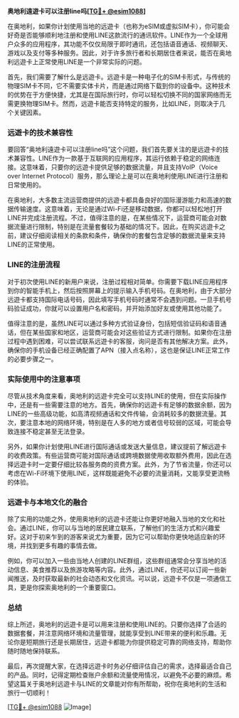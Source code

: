 **奥地利遠遊卡可以注册line吗[[TG💪+ @esim1088](https://t.me/s/esim1088)]**

在奥地利，如果你计划使用当地的远遊卡（也称为eSIM或虚拟SIM卡），你可能会好奇是否能够顺利地注册和使用LINE这款流行的通讯软件。LINE作为一个全球用户众多的应用程序，其功能不仅仅局限于即时通讯，还包括语音通话、视频聊天、游戏以及支付等多种服务。因此，对于许多旅行者和长期居住者来说，能否在奥地利远遊卡上正常使用LINE是一个非常实际的问题。

首先，我们需要了解什么是远遊卡。远遊卡是一种电子化的SIM卡形式，与传统的物理SIM卡不同，它不需要实体卡片，而是通过网络下载到你的设备中。这种技术的优势在于方便快捷，尤其是在国际旅行时，你可以轻松切换不同的国家网络而无需更换物理SIM卡。然而，远遊卡能否支持特定的服务，比如LINE，则取决于几个关键因素。

### **远遊卡的技术兼容性**

要回答“奥地利遠遊卡可以注册line吗”这个问题，我们首先要关注的是远遊卡的技术兼容性。LINE作为一款基于互联网的应用程序，其运行依赖于稳定的网络连接。这意味着，只要你的远遊卡提供足够的数据流量，并且支持VoIP（Voice over Internet Protocol）服务，那么理论上是可以在奥地利使用LINE进行注册和日常使用的。

在奥地利，大多数主流运营商提供的远遊卡都具备良好的国际漫游能力和高速的数据传输速度。这意味着，无论是通过Wi-Fi还是移动数据，你都可以轻松地打开LINE并完成注册流程。不过，值得注意的是，在某些情况下，运营商可能会对数据流量进行限制，特别是在流量套餐较为基础的情况下。因此，在购买远遊卡之前，建议仔细阅读相关的条款和条件，确保你的套餐包含足够的数据流量来支持LINE的正常使用。

### **LINE的注册流程**

对于初次使用LINE的新用户来说，注册过程相对简单。你需要下载LINE应用程序到你的智能手机上，然后按照屏幕上的提示输入手机号码。在奥地利，由于大部分远遊卡都支持国际电话号码，因此填写手机号码时通常不会遇到问题。一旦手机号码验证成功，你就可以设置用户名和密码，并开始添加好友或使用其他功能了。

值得注意的是，虽然LINE可以通过多种方式验证身份，包括短信验证码和语音通话，但在某些国家和地区，运营商可能会对这些验证方式进行限制。如果你在注册过程中遇到困难，可以尝试联系远遊卡的客服，询问是否有其他解决方案。此外，确保你的手机设备已经正确配置了APN（接入点名称），这也是保证LINE正常工作的必要步骤之一。

### **实际使用中的注意事项**

尽管从技术角度来看，奥地利的远遊卡完全可以支持LINE的使用，但在实际操作中，还是有一些需要注意的地方。首先，确保你的远遊卡有足够的数据余额，因为LINE的一些高级功能，如高清视频通话和文件传输，会消耗较多的数据流量。其次，要注意本地的网络环境，特别是在人多的地方或者信号较弱的区域，可能会导致连接不稳定甚至无法登录。

另外，如果你计划使用LINE进行国际通话或发送大量信息，建议提前了解远遊卡的收费政策。有些运营商可能对国际通话或跨境数据使用收取额外费用，因此在选择远遊卡时一定要仔细比较各服务商的资费方案。此外，为了节省流量，你还可以考虑在Wi-Fi环境下使用LINE，这样既能避免不必要的流量消耗，又能享受更流畅的体验。

### **远遊卡与本地文化的融合**

除了实用的功能之外，使用奥地利的远遊卡还能让你更好地融入当地的文化和社会。通过LINE，你可以与当地的居民建立联系，了解他们的生活方式和兴趣爱好。这对于初来乍到的游客来说尤为重要，因为它可以帮助你更快地适应新的环境，并找到更多有趣的事情去做。

例如，你可以加入一些由当地人创建的LINE群组，这些群组通常会分享当地的活动信息、美食推荐以及旅游攻略等内容。此外，通过LINE，你还可以订阅一些新闻推送，及时获取最新的社会动态和文化资讯。可以说，远遊卡不仅是一项通信工具，更是你探索奥地利的一个重要窗口。

### **总结**

综上所述，奥地利的远遊卡是可以用来注册和使用LINE的。只要你选择了合适的数据套餐，并注意网络环境和流量管理，就能享受到LINE带来的便利和乐趣。无论你是短期旅行还是长期居住，远遊卡都能为你提供稳定可靠的网络支持，帮助你随时随地保持联系。

最后，再次提醒大家，在选择远遊卡时务必仔细评估自己的需求，选择最适合自己的产品。同时，记得定期检查账户余额和流量使用情况，以避免不必要的麻烦。希望这篇关于奥地利远遊卡与LINE的文章能对你有所帮助，祝你在奥地利的生活和旅行一切顺利！

[[TG💪+ @esim1088](https://t.me/s/esim1088) ![Image](https://i.postimg.cc/4NQfJmqS/Snipaste-2025-05-13-00-14-12.png)]